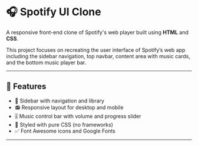 # 🎧 Spotify UI Clone

A responsive front-end clone of Spotify's web player built using **HTML** and **CSS**.

This project focuses on recreating the user interface of Spotify’s web app including the sidebar navigation, top navbar, content area with music cards, and the bottom music player bar.

---

## 🚀 Features

- 🎵 Sidebar with navigation and library
- 📻 Responsive layout for desktop and mobile
- 🎚️ Music control bar with volume and progress slider
- 🎨 Styled with pure CSS (no frameworks)
- ✅ Font Awesome icons and Google Fonts

---
